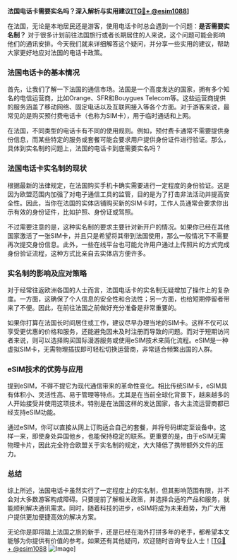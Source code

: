 **法国电话卡需要实名吗？深入解析与实用建议[[TG💪+ @esim1088](https://t.me/s/esim1088)]**

在法国，无论是本地居民还是游客，使用电话卡时总会遇到一个问题：**是否需要实名制？** 对于很多计划前往法国旅行或者长期居住的人来说，这个问题可能会影响他们的通讯安排。今天我们就来详细解答这个疑问，并分享一些实用的建议，帮助大家更好地应对法国的电话卡政策。

### 法国电话卡的基本情况

首先，让我们了解一下法国的通信市场。法国是一个高度发达的国家，拥有多个知名的电信运营商，比如Orange、SFR和Bouygues Telecom等。这些运营商提供的服务涵盖了移动网络、固定电话以及互联网接入等各个方面。对于游客来说，最常见的是购买预付费电话卡（也称为SIM卡），用于临时通话和上网。

在法国，不同类型的电话卡有不同的使用规则。例如，预付费卡通常不需要提供身份信息，而某些特定的服务或套餐可能会要求用户提供身份证件进行验证。那么，具体到实名制的问题上，法国的电话卡到底需要实名吗？

### 法国电话卡实名制的现状

根据最新的法律规定，在法国购买手机卡确实需要进行一定程度的身份验证。这是因为欧盟范围内加强了对电子通信工具的监管，目的是为了打击非法活动并提高安全性。因此，当你在法国的实体店铺购买新的SIM卡时，工作人员通常会要求你出示有效的身份证件，比如护照、身份证或驾照。

不过需要注意的是，这种实名制的要求主要针对新开户的情况。如果你已经在其他国家激活了一张SIM卡，并且只是希望将其带到法国使用，那么一般情况下不需要再次提交身份信息。此外，一些在线平台也可能允许用户通过上传照片的方式完成身份验证流程，这种方式比亲自去实体店方便许多。

### 实名制的影响及应对策略

对于经常往返欧洲各国的人士而言，法国电话卡的实名制无疑增加了操作上的复杂度。一方面，这确保了个人信息的安全性和合法性；另一方面，也给短期停留者带来了不便。因此，在前往法国之前做好充分准备是非常重要的。

如果你打算在法国长时间居住或工作，建议尽早办理当地的SIM卡。这样不仅可以享受更优惠的价格和服务，还能避免因未及时注册而导致的问题。而对于短期访问者来说，则可以选择购买国际漫游服务或使用eSIM技术来简化流程。eSIM是一种虚拟SIM卡，无需物理插拔即可轻松切换运营商，非常适合频繁出国的人群。

### eSIM技术的优势与应用

提到eSIM，不得不提它为现代通信带来的革命性变化。相比传统SIM卡，eSIM具有体积小、灵活性高、易于管理等特点。尤其是在当前全球化背景下，越来越多的人开始接受并使用这项技术。特别是在法国这样的发达国家，各大主流运营商都已经支持eSIM功能。

通过eSIM，你可以直接从网上订购适合自己的套餐，并将号码绑定至设备中。这样一来，即使身处异国他乡，也能保持稳定的联系。更重要的是，由于eSIM无需物理卡片，因此完全符合欧盟关于实名制的规定，大大降低了携带额外文件的压力。

### 总结

综上所述，法国电话卡虽然实行了一定程度上的实名制，但其影响范围有限，并不会对大多数游客构成障碍。只要提前了解相关政策，并选择合适的产品和服务，就能顺利解决通讯需求。同时，随着科技的进步，eSIM将成为未来趋势，为广大用户提供更加便捷高效的解决方案。

无论你是即将踏上法国之旅的新手，还是已经在海外打拼多年的老手，都希望本文能够为你提供有价值的参考。如果还有其他疑问，欢迎随时咨询专业人士！[[TG💪+ @esim1088](https://t.me/s/esim1088) ![Image](https://i.postimg.cc/4NQfJmqS/Snipaste-2025-05-13-00-14-12.png)]